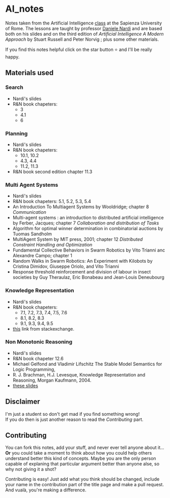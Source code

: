 # AI_notes

Notes taken from the  Artificial Intelligence [class](https://www.dis.uniroma1.it/~nardi/Didattica/AI/index-new.html) at the Sapienza University of Rome.
The lessons are taught by professor [Daniele Nardi](http://www.dis.uniroma1.it/~nardi/) and are based both on his slides and on the third edition of *Artificial Intelligence A Modern Approach* by Stuart Russell and Peter Norvig ; plus some other materials.

If you find this notes helpful click on the star button ⭐ and I'll be really happy.



## Materials used 
### Search
- Nardi's slides
- R&N book chapeters:
    - 3
    - 4.1
    - 6
### Planning
- Nardi's slides
- R&N book chapeters:
    - 10.1, 10.2
    - 4.3, 4.4
    - 11.2, 11.3
- R&N book second edition chapter 11.3

### Multi Agent Systems
- Nardi's slides
- R&N book chapeters: 5.1, 5.2, 5.3, 5.4
- An Introduction To Multiagent Systems by Wooldridge; chapter 8 *Communication*
- Multi-agent systems : an introduction to distributed artificial intelligence by Ferber, Jacques; chapter 7 *Collaboration and distribution of Tasks*
- Algorithm for optimal winner determination in
combinatorial auctions by Tuomas Sandholm
- MultiAgent System by MIT press, 2001; chapter 12 *Distributed Constraint Handling and Optimization*
- Fundamental Collective Behaviors in Swarm Robotics by Vito Trianni anc Alexandre Campo; chapter 1
- Random Walks in Swarm Robotics: An Experiment with Kilobots by Cristina Dimidov, Giuseppe Oriolo, and Vito Trianni
- Response threshold reinforcement and division of labour in insect societies by Guy Theraulaz, Eric Bonabeau and Jean-Louis Deneubourg

### Knowledge Representation
- Nardi's slides
- R&N book chapeters:
    -  7.1, 7.2, 7.3, 7.4, 7.5, 7.6
    -  8.1, 8.2, 8.3
    -  9.1, 9.3, 9.4, 9.5
- [this](https://math.stackexchange.com/questions/2260428/why-can-we-use-implication-with-the-universal-quantifier-but-not-with-the-existe?rq=1) link from stackexchange.

### Non Monotonic Reasoning
- Nardi's slides
- R&N book chapeter 12.6 
- Michael Gelfond and Vladimir Lifschitz The Stable Model Semantics for Logic Programming,
- R. J. Brachman, H.J. Levesque, Knowledge Representation and Reasoning, Morgan Kaufmann, 2004.
- [these slides](http://www.cs.tau.ac.il/~annaz/teaching/TAU_winter08/Seminar/yulia.pdf)

## Disclaimer
I'm just a student so don't get mad if you find something wrong!\
If you do then is just another reason to read the *Contributing* part.

## Contributing
You can fork this notes, add your stuff, and never ever tell anyone about it...
**Or** you could take a moment to think about how you could help others understand better this kind of concepts. Maybe you are the only person capable of explaning that particular argument better than anyone alse, so why not giving it a shot?

Contributing is easy! Just add what you think should be changed, include your name in the contribution part of the title page and make a pull request.
And vualà, you're making a difference. 
